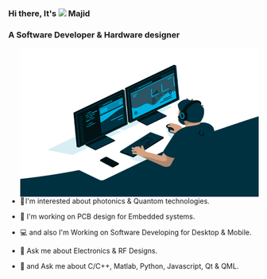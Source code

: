 ### Hi there, It's <img src="https://media.giphy.com/media/hvRJCLFzcasrR4ia7z/giphy.gif" width="25px"> Majid 

 
  
   
### A Software Developer & Hardware designer

<img align="right" alt="GIF" src="code.gif" width="480" height="300" />

 - 🔬 I'm interested about photonics & Quantom technologies.

 - 🔭 I'm working on PCB design for Embedded systems.
 
 - 💻 and also I'm Working on Software Developing for Desktop & Mobile.
 
 - 💬 Ask me about Electronics & RF Designs.
 
 - 💬 and Ask me about C/C++, Matlab, Python, Javascript, Qt & QML.

<!--
**AnotherMajid/AnotherMajid** is a ✨ _special_ ✨ repository because its `README.md` (this file) appears on your GitHub profile.

Here are some ideas to get you started:

- 🔭 I’m currently working on ...
- 🌱 I’m currently learning ...
- 👯 I’m looking to collaborate on ...
- 🤔 I’m looking for help with ...
- 💬 Ask me about ...
- 📫 How to reach me: ...
- 😄 Pronouns: ...
- ⚡ Fun fact: ...
-->
